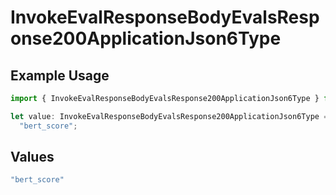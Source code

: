 # InvokeEvalResponseBodyEvalsResponse200ApplicationJson6Type

## Example Usage

```typescript
import { InvokeEvalResponseBodyEvalsResponse200ApplicationJson6Type } from "@orq-ai/node/models/operations";

let value: InvokeEvalResponseBodyEvalsResponse200ApplicationJson6Type =
  "bert_score";
```

## Values

```typescript
"bert_score"
```